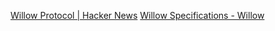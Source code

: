 
[Willow Protocol | Hacker News](https://news.ycombinator.com/item?id=39026791)
[Willow Specifications - Willow](https://willowprotocol.org/)
